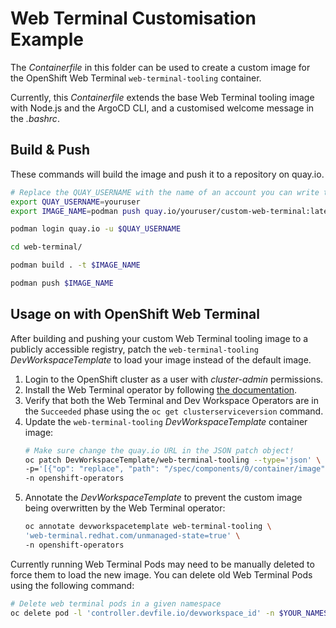 # Web Terminal Customisation Example

The *Containerfile* in this folder can be used to create a custom image for the
OpenShift Web Terminal `web-terminal-tooling` container.

Currently, this *Containerfile* extends the base Web Terminal tooling image
with Node.js and the ArgoCD CLI, and a customised welcome message in the
*.bashrc*.

## Build & Push

These commands will build the image and push it to a repository on quay.io.

```bash
# Replace the QUAY_USERNAME with the name of an account you can write to
export QUAY_USERNAME=youruser
export IMAGE_NAME=podman push quay.io/youruser/custom-web-terminal:latest

podman login quay.io -u $QUAY_USERNAME

cd web-terminal/

podman build . -t $IMAGE_NAME

podman push $IMAGE_NAME
```

## Usage on with OpenShift Web Terminal

After building and pushing your custom Web Terminal tooling image to a publicly
accessible registry, patch the `web-terminal-tooling` *DevWorkspaceTemplate* to
load your image instead of the default image.

1. Login to the OpenShift cluster as a user with *cluster-admin* permissions.
1. Install the Web Terminal operator by following [the documentation](https://docs.openshift.com/container-platform/4.10/web_console/odc-about-web-terminal.html).
1. Verify that both the Web Terminal and Dev Workspace Operators are in the `Succeeded` phase using the `oc get clusterserviceversion` command.
1. Update the `web-terminal-tooling` *DevWorkspaceTemplate* container image:
    ```bash
    # Make sure change the quay.io URL in the JSON patch object!
    oc patch DevWorkspaceTemplate/web-terminal-tooling --type='json' \
    -p='[{"op": "replace", "path": "/spec/components/0/container/image", "value": "quay.io/youruser/custom-web-terminal:latest"}]' \
    -n openshift-operators
    ```
1. Annotate the *DevWorkspaceTemplate* to prevent the custom image being overwritten by the Web Terminal operator:
    ```bash
    oc annotate devworkspacetemplate web-terminal-tooling \
    'web-terminal.redhat.com/unmanaged-state=true' \
    -n openshift-operators
    ```


Currently running Web Terminal Pods may need to be manually deleted to force
them to load the new image. You can delete old Web Terminal Pods using the
following command:

```bash
# Delete web terminal pods in a given namespace
oc delete pod -l 'controller.devfile.io/devworkspace_id' -n $YOUR_NAMESPACE
```